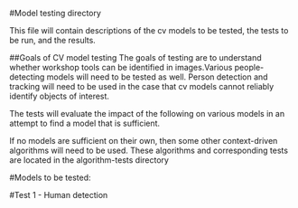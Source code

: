 #Model testing directory

This file will contain descriptions of the cv models to be tested,
the tests to be run, and the results.

##Goals of CV model testing
The goals of testing are to understand whether workshop tools can be 
identified in images.Various people-detecting models will need to be tested as well.
Person detection and tracking will need to be used in the case that cv models cannot reliably identify objects of interest.

The tests will evaluate the impact of the following on various models in an attempt to find a model that 
is sufficient.

If no models are sufficient on their own, then some other context-driven algorithms will need to be used.
These algorithms and corresponding tests are located in the algorithm-tests directory

#Models to be tested:



#Test 1 - Human detection

